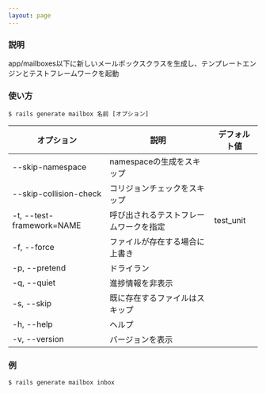 ```yaml
---
layout: page
---
```


### 説明

app/mailboxes以下に新しいメールボックスクラスを生成し、テンプレートエンジンとテストフレームワークを起動

### 使い方

    $ rails generate mailbox 名前 [オプション]

| オプション                | 説明                                   | デフォルト値 |
| ------------------------- | -------------------------------------- | ------------ |
| --skip-namespace          | namespaceの生成をスキップ              |              |
| --skip-collision-check    | コリジョンチェックをスキップ           |              |
| -t, --test-framework=NAME | 呼び出されるテストフレームワークを指定 | test_unit    |
| -f, --force               | ファイルが存在する場合に上書き         |              |
| -p, --pretend             | ドライラン                             |              |
| -q, --quiet               | 進捗情報を非表示                       |              |
| -s, --skip                | 既に存在するファイルはスキップ |              |
| -h, --help                | ヘルプ                                 |              |
| -v, --version             | バージョンを表示                       |              |

### 例

    $ rails generate mailbox inbox
